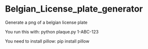 # Belgian_License_plate_generator
Generate a png of a belgian license plate

You run this with:
python plaque.py 1-ABC-123

You need to install pillow:
pip install pillow

